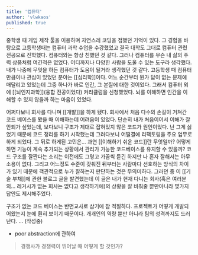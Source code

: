 ```yaml
---
title: '컴퓨터'
author: 'vlwkaos'
published: true
---
```


중학생 때 게임 제작 툴을 이용하며 자연스레 코딩을 접했던 기억이 있다. 그 경험을 바탕으로 고등학생때는 컴퓨터 과학 수업을 수강했었고 결국 대학도 그대로 컴퓨터 관련 전공으로 진학했다. 컴퓨터와는 항상 친했던 것 같다. 그러나 컴퓨터를 무슨 내 삶의 주력 상품처럼 여긴적은 없었다. 어디까지나 다양한 사람을 도울 수 있는 도구라 생각했다. 내가 나중에 무엇을 하든 컴퓨터가 도움이 될거라 생각했던 것 같다. 고등학생 때 컴퓨터 만큼이나 관심이 있었던 분야는 [[심리학]]이다. 어느 순간부터 뭔가 답이 없는 문제에 매달리고 있었는데 그중 하나가 바로 인간, 그 본질에 대한 것이었다. 그래서 컴퓨터 외에 [[뇌인지과학]](융합 전공이었다) 커리큘럼을 신청했었다. 뇌를 이해하면 인간을 이해할 수 있지 않을까 하는 마음이 있었다.

어쩌다보니 회사를 다니며 [[개발]]을 하게 됐다. 회사에서 처음 다수의 손길이 거쳐간 코드 베이스를 봤을 때 이해하는데 어려움이 있었다. 단순히 내가 처음이어서 이해가 잘 안되가 싶었는데, 보다보니 구조가 제대로 잡혀있지 않은 코드가 원인이었다. 난 그게 싫었기 때문에 코드 정리를 하기 시작했는데 그러다보니 어떨결에 리팩토링을 주요 업무로 하게 되었다. 그 뒤로 하게된 고민은... 과연 [[이해하기 쉬운 코드]]란 무엇일까? 어떻게 하면 기능이 계속 추가되는 상황에서 관리가 가능한 코드베이스를 유지할 수 있을까? 
코드 구조를 잘짠다는 소리는 이전에도 그렇고 가끔씩 듣긴 하지만 나 혼자 잘해서는 아무 소용이 없다. 그리고 어느정도 수준이 갖춰진 뒤부터는 사람마다 선호하는 방식의 차이가 있기 때문에 객관적으로 누가 잘하는지 판단하는 것은 무의미하다. 그러던 중 이 [[기술 부채]]에 관한 블로그 글을 발견했는데 이 글은 내가 현재 다니는 회사(혹은 여러분의... 레거시가 없는 회사는 없다고 생각하기에)의 상황을 잘 비춰줄 뿐만아니라 몇가지 답안도 제시해주었다.

구조가 없는 코드 베이스는 반면교사로 삼기에 참 적절하다. 프로젝트가 어떻게 개발되어왔는지 눈에 훤히 보이기 때문이다. 개개인의 역량 뿐만 아니라 팀의 성격까지도 드러난다. ... (작성중)

- poor abstraction에 관하여

> 경쟁사가 경쟁력이 뛰어날 때 어떻게 할 것인가?

